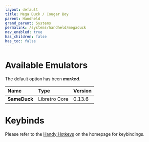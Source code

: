 ```yaml
---
layout: default
title: Mega Duck / Cougar Boy
parent: Handheld
grand_parent: Systems
permalink: /systems/handheld/megaduck
nav_enabled: true
has_children: false
has_toc: false
---
```


# Available Emulators

The default option has been ***marked***.

| Name               | Type             | Version           |
|:-------------------|:-----------------|:------------------|
| **SameDuck**       | Libretro Core    | 0.13.6            |


# Keybinds 

Please refer to the [Handy Hotkeys](/#handyhotkeys) on the homepage for keybindings.